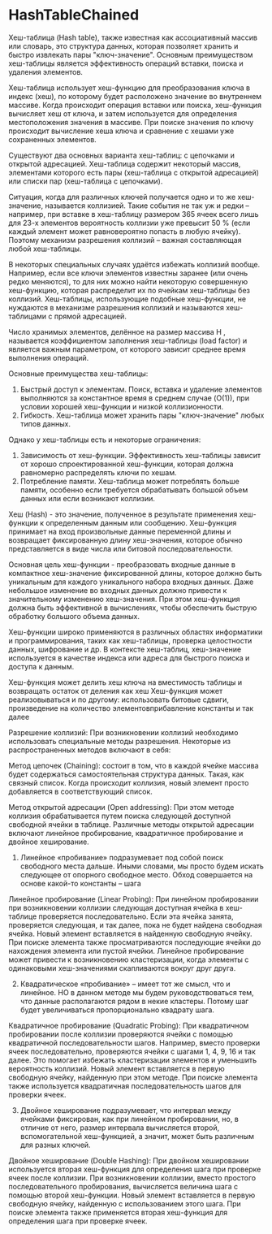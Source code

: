 # HashTableChained
Хеш-таблица (Hash table), также известная как ассоциативный массив или 
словарь, это структура данных, которая позволяет хранить и быстро 
извлекать пары "ключ-значение". Основным преимуществом хеш-таблицы является 
эффективность операций вставки, поиска и удаления элементов.

Хеш-таблица использует хеш-функцию для преобразования ключа в индекс (хеш), 
по которому будет расположено значение во внутреннем массиве. Когда происходит 
операция вставки или поиска, хеш-функция вычисляет хеш от ключа, и затем 
используется для определения местоположения значения в массиве. При поиске 
значения по ключу происходит вычисление хеша ключа и сравнение с хешами уже 
сохраненных элементов. 

Существуют два основных варианта хеш-таблиц: с цепочками и открытой адресацией. Хеш-таблица 
содержит некоторый массив, элементами которого есть пары (хеш-таблица с открытой адресацией) 
или списки пар (хеш-таблица с цепочками).

Ситуация, когда для различных ключей получается одно и то же хеш-значение, 
называется коллизией. Такие события не так уж и редки – например, при вставке в хеш-таблицу 
размером 365 ячеек всего лишь для 23-х элементов вероятность коллизии уже превысит 50 % 
(если каждый элемент может равновероятно попасть в любую ячейку). Поэтому механизм разрешения 
коллизий – важная составляющая любой хеш-таблицы.

В некоторых специальных случаях удаётся избежать коллизий вообще. Например, если все ключи 
элементов известны заранее (или очень редко меняются), то для них можно найти 
некоторую совершенную хеш-функцию, которая распределит их по ячейкам хеш-таблицы без 
коллизий. Хеш-таблицы, использующие подобные хеш-функции, не нуждаются в механизме 
разрешения коллизий и называются хеш-таблицами с прямой адресацией.

Число хранимых элементов, делённое на размер массива H , называется коэффициентом 
заполнения хеш-таблицы (load factor) и является важным параметром, от которого зависит среднее 
время выполнения операций.  

Основные преимущества хеш-таблицы:

1. Быстрый доступ к элементам. Поиск, вставка и удаление элементов выполняются за 
константное время в среднем случае (O(1)), при условии хорошей хеш-функции и 
низкой коллизионности. 
2. Гибкость. Хеш-таблица может хранить пары "ключ-значение" любых типов данных.

Однако у хеш-таблицы есть и некоторые ограничения:

1. Зависимость от хеш-функции. Эффективность хеш-таблицы зависит от хорошо 
спроектированной хеш-функции, которая должна равномерно распределять ключи по хешам.
2. Потребление памяти. Хеш-таблица может потреблять больше памяти, особенно если 
требуется обрабатывать большой объем данных или если возникают коллизии. 

Хеш (Hash) - это значение, полученное в результате применения хеш-функции к 
определенным данным или сообщению. Хеш-функция принимает на вход произвольные 
данные переменной длины и возвращает фиксированную длину хеш-значения, которое 
обычно представляется в виде числа или битовой последовательности.

Основная цель хеш-функции - преобразовать входные данные в компактное хеш-значение 
фиксированной длины, которое должно быть уникальным для каждого уникального набора 
входных данных. Даже небольшое изменение во входных данных должно привести к 
значительному изменению хеш-значения. При этом хеш-функция должна быть эффективной 
в вычислениях, чтобы обеспечить быструю обработку большого объема данных.

Хеш-функции широко применяются в различных областях информатики и программирования, 
таких как хеш-таблицы, проверка целостности данных, шифрование и др. В контексте 
хеш-таблиц, хеш-значение используется в качестве индекса или адреса для быстрого 
поиска и доступа к данным. 

Хеш-функция может делить хеш ключа на вместимость таблицы и возвращать остаток от деления как хеш
Хеш-функция может реализовываться и по другому: использовать битовые сдвиги, произведение на 
количество элементовприбавление константы и так далее

Разрешение коллизий: При возникновении коллизий необходимо использовать специальные 
методы разрешения. Некоторые из распространенных методов включают в себя:

Метод цепочек (Chaining): состоит в том, что в каждой ячейке массива будет
содержаться самостоятельная структура данных. Такая, как связный список. 
Когда происходит коллизия, новый элемент просто добавляется в соответствующий список.

Метод открытой адресации (Open addressing): При этом методе коллизия обрабатывается 
путем поиска следующей доступной свободной ячейки в таблице. Различные методы открытой 
адресации включают линейное пробирование, квадратичное пробирование и двойное хеширование.

1. Линейное «пробивание» подразумевает под собой поиск свободного места дальше.
Иными словами, мы просто будем искать следующее от опорного свободное место.
Обход совершается на основе какой-то константы – шага

Линейное пробирование (Linear Probing): При линейном пробировании при возникновении 
коллизии следующая доступная ячейка в хеш-таблице проверяется последовательно. 
Если эта ячейка занята, проверяется следующая, и так далее, пока не будет найдена 
свободная ячейка. Новый элемент вставляется в найденную свободную ячейку. 
При поиске элемента также просматриваются последующие ячейки до нахождения элемента 
или пустой ячейки. Линейное пробирование может привести к возникновению кластеризации, 
когда элементы с одинаковыми хеш-значениями скапливаются вокруг друг друга.

2. Квадратическое «пробивание» – имеет тот же смысл, что и линейное. НО в данном
методе мы будем руководствоваться тем, что данные располагаются рядом в некие
кластеры. Потому шаг будет увеличиваться пропорционально квадрату шага.

Квадратичное пробирование (Quadratic Probing): При квадратичном пробировании после 
коллизии проверяются ячейки с помощью квадратичной последовательности шагов. 
Например, вместо проверки ячеек последовательно, проверяются ячейки с шагами 1, 4, 9, 16 
и так далее. Это помогает избежать кластеризации элементов и уменьшить вероятность коллизий. 
Новый элемент вставляется в первую свободную ячейку, найденную при этом методе. 
При поиске элемента также используется квадратичная последовательность шагов для проверки ячеек.

3. Двойное хеширование подразумевает, что интервал между ячейками фиксирован, как
при линейном пробировании, но, в отличие от него, размер интервала вычисляется
второй, вспомогательной хеш-функцией, а значит, может быть различным для разных ключей.

Двойное хеширование (Double Hashing): При двойном хешировании используется вторая хеш-функция 
для определения шага при проверке ячеек после коллизии. При возникновении коллизии, 
вместо простого последовательного пробирования, вычисляется величина шага с помощью второй 
хеш-функции. Новый элемент вставляется в первую свободную ячейку, найденную с использованием 
этого шага. При поиске элемента также применяется вторая хеш-функция для определения шага 
при проверке ячеек.
